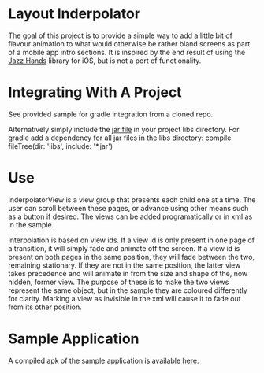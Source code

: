 Layout Inderpolator
============================

The goal of this project is to provide a simple way to add a little bit of flavour animation to
what would otherwise be rather bland screens as part of a mobile app intro sections. It is inspired
by the end result of using the [Jazz Hands][1] library for iOS, but is not a port of functionality.


Integrating With A Project
============================
See provided sample for gradle integration from a cloned repo.

Alternatively simply include the [jar file][2] in your project libs directory. For gradle add a
dependency for all jar files in the libs directory:
    compile fileTree(dir: 'libs', include: '*.jar')

Use
============================
InderpolatorView is a view group that presents each child one at a time. The user can scroll
between these pages, or advance using other means such as a button if desired. The views can be
added programatically or in xml as in the sample.

Interpolation is based on view ids. If a view id is only present in one page of a transition, it
will simply fade and animate off the screen. If a view id is present on both pages in the same
position, they will fade between the two, remaining stationary. If they are not in the same
position, the latter view takes precedence and will animate in from the size and shape of the, now
hidden, former view. The purpose of these is to make the two views represent the same object, but
in the sample they are coloured differently for clarity. Marking a view as invisible in the xml
will cause it to fade out from its other position.


Sample Application
============================
A compiled apk of the sample application is available [here][3].

 [1]: https://github.com/IFTTT/JazzHands
 [2]: http://mens.ly/files/inderpolator/layoutinderpolator.0.1.jar
 [3]: http://mens.ly/files/inderpolator/layoutinderpolator-sample.0.1.apk